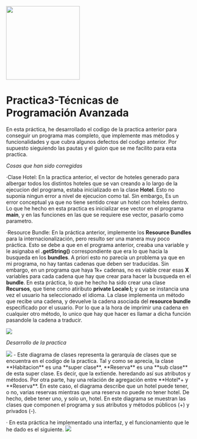 <img src="https://github.com/Crisgf6/Practica1-TPA/blob/main/assets/eclipse.png" width="200" height="auto">

# Practica3-Técnicas de Programación Avanzada

En esta práctica, he desarrollado el codigo de la practica anterior para conseguir un programa mas completo, que implemente mas métodos y funcionalidades y que cubra algunos defectos del codigo anterior. Por supuesto sieguiendo las pautas y el guion que se me facilito para esta practica.

*Cosas que han sido corregidas*
  
   ·Clase Hotel: En la practica anterior, el vector de hoteles generado para albergar todos los distintos hoteles que se van creando a lo largo de la ejecucion del programa, estaba inicializado en la clase **Hotel**. Esto no suponia ningun error a nivel de ejecucion como tal. Sin embargo, Es un error conceptual ya que no tiene sentido crear un hotel con hoteles dentro. Lo que he hecho en esta practica es inicializar ese vector en el programa **main**, y en las funciones en las que se requiere ese vector, pasarlo como parametro.
   
   ·Resource Bundle: En la práctica anterior, implemente los **Resource  Bundles** para la internacionalización, pero resulto ser una manera muy poco práctica. Esto se debe a que en el programa anterior, creaba una variable y le asignaba el **.getString()** correspondiente que era lo que hacia la busqueda en los **bundles**. A priori esto no parecía un problema ya que en mi programa, no hay tantas cadenas que deben ser traducidas. Sin embargo, en un programa que haya 1k+ cadenas, no es viable crear esas **X** variables para cada cadena que hay que crear para hacer la busqueda en el **bundle**. En esta práctica, lo que he hecho ha sido crear una clase **Recursos**, que tiene como atiributo **private Locale l;** y que se instancia una vez el usuario ha seleccionado el idioma. La clase implementa un método que recibe una cadena, y devuelve la cadena asociada del **resource bundle** especificado por el usuario. Por lo que a la hora de imprimir una cadena en cualquier otro método, lo unico que hay que hacer es llamar a dicha función pasandole la cadena a traducir.
   
   <img src="https://github.com/Crisgf6/Practica1-TPA/blob/main/assets/Recursos.PNG" width="auto" height="auto">
  
*Desarrollo de la practica*

<img src="https://github.com/Crisgf6/Practica1-TPA/blob/main/assets/diagramaClases.PNG" width="auto" height="auto">
- Este diagrama de clases representa la gerarquía de clases que se encuentra en el codigo de la practica. Tal y como se aprecia, la clase **Habitacion** es una **super clase**, **Reserva** es una **sub clase** de esta super clase. Es decir, que la extiende. heredando así sus atributos y métodos. Por otra parte, hay una relación de agregación entre **Hotel*+ y **Reserva**. En este caso, el diagrama describe que un hotel puede tener, o no, varias reservas mientras que una reserva no puede no tener hotel. De hecho, debe tener uno, y solo un, hotel. En este diagrama se muestran las clases que componen el programa y sus atributos y métodos públicos (+) y privados (-).

· En esta práctica he implementado una interfaz, y el funcionamiento que le he dado es el siguiente.
<img src="https://github.com/Crisgf6/Practica1-TPA/blob/main/assets/interfaz.PNG" width="auto" height="auto">
